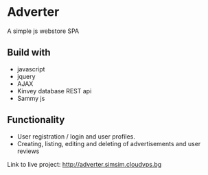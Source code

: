 # Adverter
A simple js webstore SPA 

## Build with
* javascript
* jquery
* AJAX
* Kinvey database REST api
* Sammy js

## Functionality

* User registration / login and user profiles.
* Creating, listing, editing and deleting of advertisements and user reviews

Link to live project: http://adverter.simsim.cloudvps.bg
